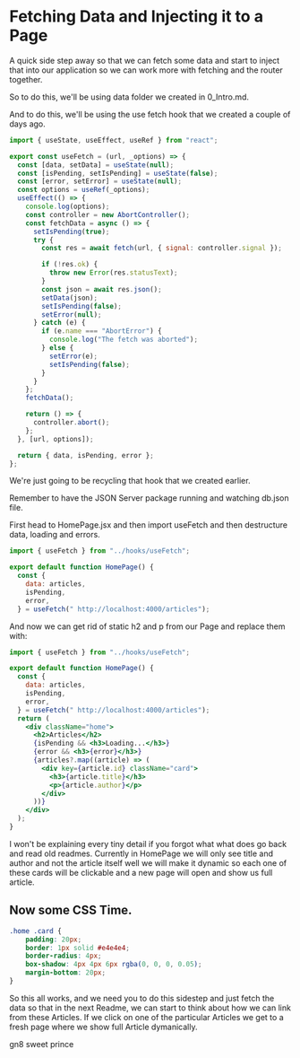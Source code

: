 # Fetching Data and Injecting it to a Page

A quick side step away so that we can fetch some data and start to inject that into our application so we can work more with fetching and the router together.

So to do this, we'll be using data folder we created in 0_Intro.md.

And to do this, we'll be using the use fetch hook that we created a couple of days ago.

```jsx
import { useState, useEffect, useRef } from "react";

export const useFetch = (url, _options) => {
  const [data, setData] = useState(null);
  const [isPending, setIsPending] = useState(false);
  const [error, setError] = useState(null);
  const options = useRef(_options);
  useEffect(() => {
    console.log(options);
    const controller = new AbortController();
    const fetchData = async () => {
      setIsPending(true);
      try {
        const res = await fetch(url, { signal: controller.signal });

        if (!res.ok) {
          throw new Error(res.statusText);
        }
        const json = await res.json();
        setData(json);
        setIsPending(false);
        setError(null);
      } catch (e) {
        if (e.name === "AbortError") {
          console.log("The fetch was aborted");
        } else {
          setError(e);
          setIsPending(false);
        }
      }
    };
    fetchData();

    return () => {
      controller.abort();
    };
  }, [url, options]);

  return { data, isPending, error };
};
```
We're just going to be recycling that hook that we created earlier.

Remember to have the JSON Server package running and watching db.json file.


First head to HomePage.jsx and then import useFetch and then destructure data, loading and errors.

```jsx
import { useFetch } from "../hooks/useFetch";

export default function HomePage() {
  const {
    data: articles,
    isPending,
    error,
  } = useFetch(" http://localhost:4000/articles");
```

And now we can get rid of static h2 and p from our Page and replace them with:

```jsx
import { useFetch } from "../hooks/useFetch";

export default function HomePage() {
  const {
    data: articles,
    isPending,
    error,
  } = useFetch(" http://localhost:4000/articles");
  return (
    <div className="home">
      <h2>Articles</h2>
      {isPending && <h3>Loading...</h3>}
      {error && <h3>{error}</h3>}
      {articles?.map((article) => (
        <div key={article.id} className="card">
          <h3>{article.title}</h3>
          <p>{article.author}</p>
        </div>
      ))}
    </div>
  );
}
```

I won't be explaining every tiny detail if you forgot what what does go back and read old readmes. Currently in HomePage we will only see title and author and not the article itself well we will make it dynamic so each one of these cards will be clickable and a new page will open and show us full article.

## Now some CSS Time.

```css
.home .card {
    padding: 20px;
    border: 1px solid #e4e4e4;
    border-radius: 4px;
    box-shadow: 4px 4px 6px rgba(0, 0, 0, 0.05);
    margin-bottom: 20px;
}
```

So this all works, and we need you to do this sidestep and just fetch the data so that in the next Readme, we can start to think about how we can link from these Articles. If we click on one of the particular Articles we get to a fresh page where we show full Article dymanically.

gn8 sweet prince